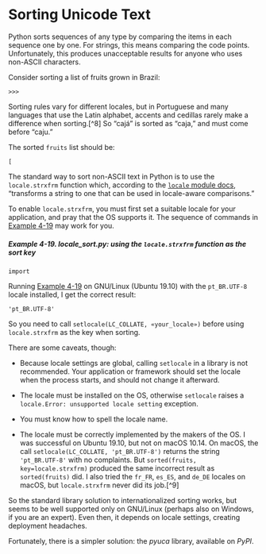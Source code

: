 # Sorting Unicode Text

Python sorts sequences of any type by comparing the items in each sequence one by one. For strings, this means comparing the code points. Unfortunately, this produces unacceptable results for anyone who uses non-ASCII characters.

Consider sorting a list of fruits grown in Brazil:

```
>>> 
```

Sorting rules vary for different locales, but in Portuguese and many languages that use the Latin alphabet, accents and cedillas rarely make a difference when sorting.[^8] So “cajá” is sorted as “caja,” and must come before “caju.”

The sorted `fruits` list should be:

```
[
```

The standard way to sort non-ASCII text in Python is to use the `locale.strxfrm` function which, according to the [`locale` module docs](https://fpy.li/4-16), “transforms a string to one that can be used in locale-aware comparisons.”

To enable `locale.strxfrm`, you must first set a suitable locale for your application, and pray that the OS supports it. The sequence of commands in [Example 4-19](#ex_locale_sort) may work for you.

##### Example 4-19. _locale_sort.py_: using the `locale.strxfrm` function as the sort key

```
import
```

Running [Example 4-19](#ex_locale_sort) on GNU/Linux (Ubuntu 19.10) with the `pt_BR.UTF-8` locale installed, I get the correct result:

```
'pt_BR.UTF-8'
```

So you need to call `setlocale(LC_COLLATE, «your_locale»)` before using `locale.strxfrm` as the key when sorting.

There are some caveats, though:

- Because locale settings are global, calling `setlocale` in a library is not recommended. Your application or framework should set the locale when the process starts, and should not change it afterward.
    
- The locale must be installed on the OS, otherwise `setlocale` raises a `locale.Error: unsupported locale setting` exception.
    
- You must know how to spell the locale name.
    
- The locale must be correctly implemented by the makers of the OS. I was successful on Ubuntu 19.10, but not on macOS 10.14. On macOS, the call `setlocale(LC_COLLATE, 'pt_BR.UTF-8')` returns the string `'pt_BR.UTF-8'` with no complaints. But `sorted(fruits, key=locale.strxfrm)` produced the same incorrect result as `sorted(fruits)` did. I also tried the `fr_FR`, `es_ES`, and `de_DE` locales on macOS, but `locale.strxfrm` never did its job.[^9]
    

So the standard library solution to internationalized sorting works, but seems to be well supported only on GNU/Linux (perhaps also on Windows, if you are an expert). Even then, it depends on locale settings, creating deployment headaches.

Fortunately, there is a simpler solution: the _pyuca_ library, available on _PyPI_.